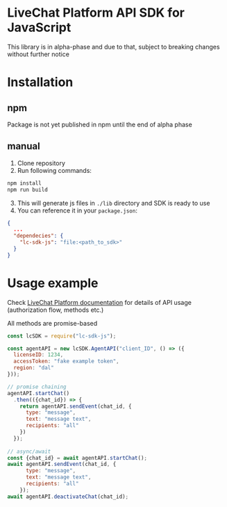 # LiveChat Platform API SDK for JavaScript

This library is in alpha-phase and due to that, subject to breaking changes without further notice

# Installation
## npm
Package is not yet published in npm until the end of alpha phase

## manual
1. Clone repository
2. Run following commands:
  ```bash
  npm install
  npm run build
  ```
3. This will generate js files in `./lib` directory and SDK is ready to use
4. You can reference it in your `package.json`:
```json
{
  ...
  "dependecies": {
    "lc-sdk-js": "file:<path_to_sdk>"
  }
}
```

# Usage example

Check [LiveChat Platform documentation](https://developers.livechat.com/docs/) for details of API usage (authorization flow, methods etc.)

All methods are promise-based
```javascript
const lcSDK = require("lc-sdk-js");

const agentAPI = new lcSDK.AgentAPI("client_ID", () => ({
  licenseID: 1234,
  accessToken: "fake example token",
  region: "dal"
}));

// promise chaining
agentAPI.startChat()
  .then(({chat_id}) => {
    return agentAPI.sendEvent(chat_id, {
      type: "message",
      text: "message text",
      recipients: "all"
    })
  });
  
// async/await
const {chat_id} = await agentAPI.startChat();
await agentAPI.sendEvent(chat_id, {
      type: "message",
      text: "message text",
      recipients: "all"
    });
await agentAPI.deactivateChat(chat_id);
```
